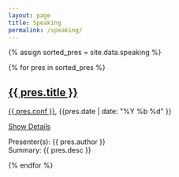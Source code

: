 ```yaml
---
layout: page
title: Speaking
permalink: /speaking/
---
```


{% assign sorted_pres = site.data.speaking %}
<div id="presentations">
	{% for pres in sorted_pres  %}<div id="presentation{{ forloop.index }}" class="presentation">
		<h2><a href="{{ pres.url }}">{{ pres.title }}</a></h2>
		<p class="about"><a href="{{ pres.conf_url }}">{{ pres.conf }}</a>, {{pres.date | date: "%Y %b %d" }}</p>
		<a class="accordion-toggle btn btn-info" data-toggle="collapse" data-text-swap="Hide Details" href="#desc{{ forloop.index }}">Show Details</a>
		<div id="desc{{ forloop.index }}" class="accordion-body collapse">
			<p>Presenter(s): {{ pres.author }}<br />Summary: {{ pres.desc }}</p>
		</div>
	</div>{% endfor %}
</div>





